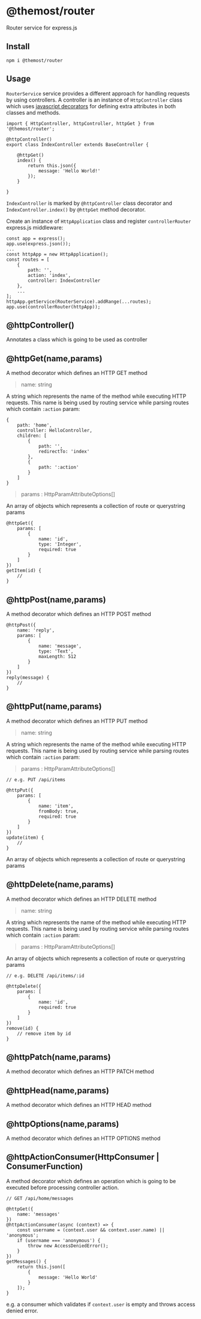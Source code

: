 # @themost/router
Router service for express.js

## Install

    npm i @themost/router

## Usage

`RouterService` service provides a different approach for handling requests by using
controllers. A controller is an instance of `HttpController` class which uses [javascript decorators](https://github.com/tc39/proposal-decorators) for defining extra attributes in both
classes and methods. 

    import { HttpController, httpController, httpGet } from '@themost/router';
    
    @httpController()
    export class IndexController extends BaseController {

        @httpGet()
        index() {
            return this.json({
                message: 'Hello World!'
            });
        }

    }

`IndexController` is marked by `@httpController` class decorator and `IndexController.index()` by `@httpGet` method decorator.

Create an instance of `HttpApplication` class and register `controllerRouter` express.js middleware:

    const app = express();
    app.use(express.json());
    ...
    const httpApp = new HttpApplication();
    const routes = [
        {
            path: '',
            action: 'index',
            controller: IndexController
        },
        ...
    ];
    httpApp.getService(RouterService).addRange(...routes);
    app.use(controllerRouter(httpApp));

## @httpController()

Annotates a class which is going to be used as controller

## @httpGet(name,params)

A method decorator which defines an HTTP GET method

> name: string

A string which represents the name of the method while executing HTTP requests. This name is being used by routing service while parsing routes which contain `:action` param:

    {
        path: 'home',
        controller: HelloController,
        children: [
            {
                path: '',
                redirectTo: 'index'
            },
            {
                path: ':action'
            }
        ]
    }

> params : HttpParamAttributeOptions[]

An array of objects which represents a collection of route or querystring params

    @httpGet({
        params: [
            {
                name: 'id',
                type: 'Integer',
                required: true
            }
        ]
    })
    getItem(id) {
        //
    }

 ## @httpPost(name,params)

A method decorator which defines an HTTP POST method

    @httpPost({
        name: 'reply',
        params: [
            {
                name: 'message',
                type: 'Text',
                maxLength: 512
            }
        ]
    })
    reply(message) {
        //
    }

## @httpPut(name,params)

A method decorator which defines an HTTP PUT method

> name: string

A string which represents the name of the method while executing HTTP requests. This name is being used by routing service while parsing routes which contain `:action` param:

> params : HttpParamAttributeOptions[]

    // e.g. PUT /api/items

    @httpPut({
        params: [
            {
                name: 'item',
                fromBody: true,
                required: true
            }
        ]
    })
    update(item) {
        //
    }

An array of objects which represents a collection of route or querystring params

## @httpDelete(name,params)

A method decorator which defines an HTTP DELETE method

> name: string

A string which represents the name of the method while executing HTTP requests. This name is being used by routing service while parsing routes which contain `:action` param:

> params : HttpParamAttributeOptions[]

An array of objects which represents a collection of route or querystring params

    // e.g. DELETE /api/items/:id

    @httpDelete({
        params: [
            {
                name: 'id',
                required: true
            }
        ]
    })
    remove(id) {
        // remove item by id
    }

## @httpPatch(name,params)

A method decorator which defines an HTTP PATCH method

## @httpHead(name,params)

A method decorator which defines an HTTP HEAD method

## @httpOptions(name,params)

A method decorator which defines an HTTP OPTIONS method

## @httpActionConsumer(HttpConsumer | ConsumerFunction)

A method decorator which defines an operation which is going to be executed before processing controller action.

    // GET /api/home/messages

    @httpGet({
        name: 'messages'
    })
    @httpActionConsumer(async (context) => {
        const username = (context.user && context.user.name) || 'anonymous';
        if (username === 'anonymous') {
            throw new AccessDeniedError();
        }
    })
    getMessages() {
        return this.json([
            {
                message: 'Hello World'
            }
        ]);
    }    

e.g. a consumer which validates if `context.user` is empty and throws access denied error.